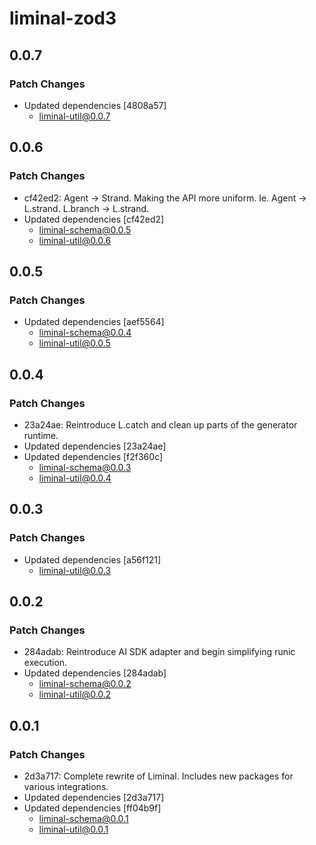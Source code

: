 # liminal-zod3

## 0.0.7

### Patch Changes

- Updated dependencies [4808a57]
  - liminal-util@0.0.7

## 0.0.6

### Patch Changes

- cf42ed2: Agent -> Strand. Making the API more uniform. Ie. Agent -> L.strand. L.branch -> L.strand.
- Updated dependencies [cf42ed2]
  - liminal-schema@0.0.5
  - liminal-util@0.0.6

## 0.0.5

### Patch Changes

- Updated dependencies [aef5564]
  - liminal-schema@0.0.4
  - liminal-util@0.0.5

## 0.0.4

### Patch Changes

- 23a24ae: Reintroduce L.catch and clean up parts of the generator runtime.
- Updated dependencies [23a24ae]
- Updated dependencies [f2f360c]
  - liminal-schema@0.0.3
  - liminal-util@0.0.4

## 0.0.3

### Patch Changes

- Updated dependencies [a56f121]
  - liminal-util@0.0.3

## 0.0.2

### Patch Changes

- 284adab: Reintroduce AI SDK adapter and begin simplifying runic execution.
- Updated dependencies [284adab]
  - liminal-schema@0.0.2
  - liminal-util@0.0.2

## 0.0.1

### Patch Changes

- 2d3a717: Complete rewrite of Liminal. Includes new packages for various integrations.
- Updated dependencies [2d3a717]
- Updated dependencies [ff04b9f]
  - liminal-schema@0.0.1
  - liminal-util@0.0.1

